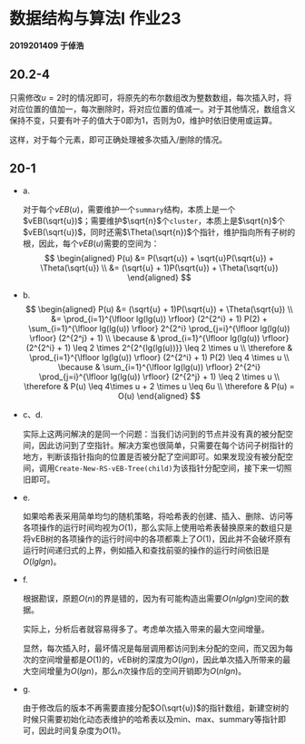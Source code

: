 # 数据结构与算法I 作业23

**2019201409 于倬浩**

## 20.2-4

 只需修改$u=2$时的情况即可，将原先的布尔数组改为整数数组，每次插入时，将对应位置的值加一，每次删除时，将对应位置的值减一。对于其他情况，数组含义保持不变，只要有叶子的值大于0即为1，否则为0，维护时依旧使用或运算。

这样，对于每个元素，即可正确处理被多次插入/删除的情况。



## 20-1

+   a.

    对于每个$vEB(u)$，需要维护一个`summary`结构，本质上是一个$vEB(\sqrt{u})$；需要维护$\sqrt{n}$个`cluster`，本质上是$\sqrt{n}$个$vEB(\sqrt{u})$，同时还需$\Theta(\sqrt{n})$个指针，维护指向所有子树的根，因此，每个$vEB(u)$需要的空间为：
    $$
    \begin{aligned}
    	P(u) &=  P(\sqrt{u}) + \sqrt{u}P(\sqrt{u}) + \Theta(\sqrt{u}) \\
    	&= (\sqrt{u} + 1)P(\sqrt{u}) + \Theta(\sqrt{u})
    \end{aligned}
    $$
    
    
    
+   b.
    $$
    \begin{aligned}
    	P(u) &= (\sqrt{u} + 1)P(\sqrt{u}) + \Theta(\sqrt{u}) \\
    	&= \prod_{i=1}^{\lfloor lg(lg(u)) \rfloor} (2^{2^i} + 1) P(2) + \sum_{i=1}^{\lfloor lg(lg(u)) \rfloor} 2^{2^i} \prod_{j=i}^{\lfloor lg(lg(u)) \rfloor} (2^{2^j} + 1) \\
    	\because & \prod_{i=1}^{\lfloor lg(lg(u)) \rfloor} (2^{2^i} + 1) \leq 2 \times 2^{2^{lg(lg(u))}} \leq 2 \times u \\
    \therefore & \prod_{i=1}^{\lfloor lg(lg(u)) \rfloor} (2^{2^i} + 1) P(2) \leq 4 \times u \\
\because & \sum_{i=1}^{\lfloor lg(lg(u)) \rfloor} 2^{2^i} \prod_{j=i}^{\lfloor lg(lg(u)) \rfloor} (2^{2^j} + 1) \leq 2 \times u \\
    \therefore & P(u) \leq 4\times u + 2 \times u \leq 6u \\
    \therefore & P(u) = O(u)
    \end{aligned}
    $$
    
+   c、d.

    实际上这两问解决的是同一个问题：当我们访问到的节点并没有真的被分配空间，因此访问到了空指针。解决方案也很简单，只需要在每个访问子树指针的地方，判断该指针指向的位置是否被分配了空间即可。如果发现没有被分配空间，调用`Create-New-RS-vEB-Tree(child)`为该指针分配空间，接下来一切照旧即可。

    

+   e. 

    如果哈希表采用简单均匀的随机策略，将哈希表的创建、插入、删除、访问等各项操作的运行时间均视为$O(1)$，那么实际上使用哈希表替换原来的数组只是将vEB树的各项操作的运行时间中的各项都乘上了$O(1)$，因此并不会破坏原有运行时间递归式的上界，例如插入和查找前驱的操作的运行时间依旧是$O(lglgn)$。

    

+   f.

    根据勘误，原题$O(n)$的界是错的，因为有可能构造出需要$O(nlglgn)$空间的数据。

    实际上，分析后者就容易得多了。考虑单次插入带来的最大空间增量。

    显然，每次插入时，最坏情况是每层调用都访问到未分配的空间，而又因为每次的空间增量都是$O(1)$的，vEB树的深度为$O(lgn)$，因此单次插入所带来的最大空间增量为$O(lgn)$，那么$n$次操作后的空间开销即为$O(nlgn)$。

+   g.

    由于修改后的版本不再需要直接分配$O(\sqrt{u})$的指针数组，新建空树的时候只需要初始化动态表维护的哈希表以及min、max、summary等指针即可，因此时间复杂度为$O(1)$。
